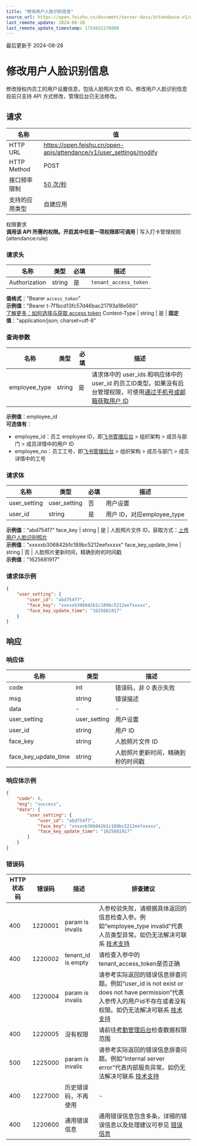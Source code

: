 ```yaml
---
title: "修改用户人脸识别信息"
source_url: https://open.feishu.cn/document/server-docs/attendance-v1/user_setting/modify
last_remote_update: 2024-08-28
last_remote_update_timestamp: 1724832276000
---
```

最后更新于 2024-08-28

# 修改用户人脸识别信息

修改授权内员工的用户设置信息，包括人脸照片文件 ID。修改用户人脸识别信息目前只支持 API 方式修改，管理后台已无法修改。

## 请求
名称 | 值
---|---
HTTP URL | https://open.feishu.cn/open-apis/attendance/v1/user_settings/modify
HTTP Method | POST
接口频率限制 | [50 次/秒](https://open.feishu.cn/document/ukTMukTMukTM/uUzN04SN3QjL1cDN)
支持的应用类型 | 自建应用
权限要求  
            **调用该 API 所需的权限。开启其中任意一项权限即可调用** | 写入打卡管理规则(attendance:rule)

### 请求头

名称 | 类型 | 必填 | 描述
--- | --- | --- | ---
Authorization | string | 是 | `tenant_access_token`  
**值格式**："Bearer `access_token`"  
**示例值**："Bearer t-7f1bcd13fc57d46bac21793a18e560"  
[了解更多：如何选择与获取 access token](https://open.feishu.cn/document/uAjLw4CM/ugTN1YjL4UTN24CO1UjN/trouble-shooting/how-to-choose-which-type-of-token-to-use)
Content-Type | string | 是 | **固定值**："application/json; charset=utf-8"

### 查询参数

名称 | 类型 | 必填 | 描述
--- | --- | --- | ---
employee_type | string | 是 | 请求体中的 user_ids 和响应体中的 user_id 的员工ID类型。如果没有后台管理权限，可使用[通过手机号或邮箱获取用户 ID](https://open.feishu.cn/document/uAjLw4CM/ukTMukTMukTM/reference/contact-v3/user/batch_get_id)  
**示例值**：employee_id  
**可选值有**：  
- employee_id：员工 employee ID，即[飞书管理后台](https://example.feishu.cn/admin/contacts/departmentanduser) > 组织架构 > 成员与部门 > 成员详情中的用户 ID  
- employee_no：员工工号，即[飞书管理后台](https://example.feishu.cn/admin/contacts/departmentanduser) > 组织架构 > 成员与部门 > 成员详情中的工号

### 请求体

名称 | 类型 | 必填 | 描述
--- | --- | --- | ---
user_setting | user_setting | 否 | 用户设置
user_id | string | 是 | 用户 ID，对应employee_type  
**示例值**："abd754f7"
face_key | string | 是 | 人脸照片文件 ID，获取方式：[上传用户人脸识别照片](https://open.feishu.cn/document/uAjLw4CM/ukTMukTMukTM/reference/attendance-v1/file/upload)  
**示例值**："xxxxxb306842b1c189bc5212eefxxxxx"
face_key_update_time | string | 否 | 人脸照片更新时间，精确到秒的时间戳  
**示例值**："1625681917"

### 请求体示例
```json
{
    "user_setting": {
        "user_id": "abd754f7",
        "face_key": "xxxxxb306842b1c189bc5212eefxxxxx",
        "face_key_update_time": "1625681917"
    }
}
```

## 响应

### 响应体

名称 | 类型 | 描述
--- | --- | ---
code | int | 错误码，非 0 表示失败
msg | string | 错误描述
data | \- | \-
user_setting | user_setting | 用户设置
user_id | string | 用户 ID
face_key | string | 人脸照片文件 ID
face_key_update_time | string | 人脸照片更新时间，精确到秒的时间戳

### 响应体示例
```json
{
    "code": 0,
    "msg": "success",
    "data": {
        "user_setting": {
            "user_id": "abd754f7",
            "face_key": "xxxxxb306842b1c189bc5212eefxxxxx",
            "face_key_update_time": "1625681917"
        }
    }
}
```

### 错误码

HTTP状态码 | 错误码 | 描述 | 排查建议
--- | --- | --- | ---
400 | 1220001 | param is invalis | 入参校验失败，请根据具体返回的信息检查入参。例如“employee_type invalid”代表人员类型异常。如仍无法解决可联系 [技术支持](https://applink.feishu.cn/TLJpeNdW)
400 | 1220002 | tenant_id is empty | 请检查入参中的 tenant_access_token是否正确
400 | 1220004 | param is invalis | 请参考实际返回的错误信息排查问题。例如“user_id is not exist or does not have permission”代表入参传入的用户id不存在或者没有权限。如仍无法解决可联系 [技术支持](https://applink.feishu.cn/TLJpeNdW)
400 | 1220005 | 没有权限 | 请前往[考勤管理后台](https://oa.feishu.cn/attendance/manage/member/list)检查数据权限范围
500 | 1225000 | param is invalis | 请参考实际返回的错误信息排查问题。例如“internal server error”代表内部服务异常。如仍无法解决可联系 [技术支持](https://applink.feishu.cn/TLJpeNdW)
400 | 1227000 | 历史错误码，不再使用 | -
400 | 1220600 | 通用错误信息 | 通用错误信息包含多条，详细的错误信息以及处理建议可参见 [错误信息](https://open.feishu.cn/document/uAjLw4CM/ukTMukTMukTM/reference/attendance-v1/attendance-development-guidelines)
